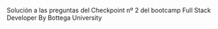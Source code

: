 Solución a las preguntas del Checkpoint nº 2 del bootcamp Full Stack Developer By Bottega University

